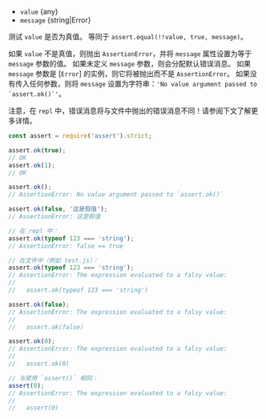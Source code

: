 <!-- YAML
added: v0.1.21
changes:
  - version: v10.0.0
    pr-url: https://github.com/nodejs/node/pull/18319
    description: The `assert.ok()` (no arguments) will now use a predefined
                 error message.
-->
* `value` {any}
* `message` {string|Error}

测试 `value` 是否为真值。
等同于 `assert.equal(!!value, true, message)`。

如果 `value` 不是真值，则抛出 `AssertionError`，并将 `message` 属性设置为等于 `message` 参数的值。
如果未定义 `message` 参数，则会分配默认错误消息。
如果 `message` 参数是 [`Error`] 的实例，则它将被抛出而不是 `AssertionError`。
如果没有传入任何参数，则将 `message` 设置为字符串：``'No value argument passed to `assert.ok()`'``。

注意，在 `repl` 中，错误消息将与文件中抛出的错误消息不同！请参阅下文了解更多详情。

```js
const assert = require('assert').strict;

assert.ok(true);
// OK
assert.ok(1);
// OK

assert.ok();
// AssertionError: No value argument passed to `assert.ok()`

assert.ok(false, '这是假值');
// AssertionError: 这是假值

// 在 repl 中：
assert.ok(typeof 123 === 'string');
// AssertionError: false == true

// 在文件中（例如 test.js）：
assert.ok(typeof 123 === 'string');
// AssertionError: The expression evaluated to a falsy value:
//
//   assert.ok(typeof 123 === 'string')

assert.ok(false);
// AssertionError: The expression evaluated to a falsy value:
//
//   assert.ok(false)

assert.ok(0);
// AssertionError: The expression evaluated to a falsy value:
//
//   assert.ok(0)

// 与使用 `assert()` 相同：
assert(0);
// AssertionError: The expression evaluated to a falsy value:
//
//   assert(0)
```


